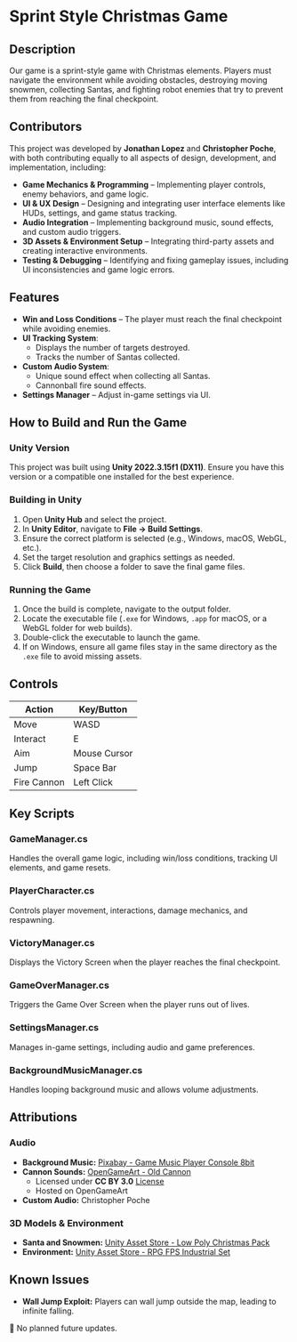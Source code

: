 # Sprint Style Christmas Game

## Description
Our game is a sprint-style game with Christmas elements. Players must navigate the environment while avoiding obstacles, destroying moving snowmen, collecting Santas, and fighting robot enemies that try to prevent them from reaching the final checkpoint.

## Contributors
This project was developed by **Jonathan Lopez** and **Christopher Poche**, with both contributing equally to all aspects of design, development, and implementation, including:
- **Game Mechanics & Programming** – Implementing player controls, enemy behaviors, and game logic.
- **UI & UX Design** – Designing and integrating user interface elements like HUDs, settings, and game status tracking.
- **Audio Integration** – Implementing background music, sound effects, and custom audio triggers.
- **3D Assets & Environment Setup** – Integrating third-party assets and creating interactive environments.
- **Testing & Debugging** – Identifying and fixing gameplay issues, including UI inconsistencies and game logic errors.

## Features
- **Win and Loss Conditions** – The player must reach the final checkpoint while avoiding enemies.
- **UI Tracking System**:
  - Displays the number of targets destroyed.
  - Tracks the number of Santas collected.
- **Custom Audio System**:
  - Unique sound effect when collecting all Santas.
  - Cannonball fire sound effects.
- **Settings Manager** – Adjust in-game settings via UI.

## How to Build and Run the Game
### Unity Version
This project was built using **Unity 2022.3.15f1 (DX11)**. Ensure you have this version or a compatible one installed for the best experience.

### Building in Unity
1. Open **Unity Hub** and select the project.
2. In **Unity Editor**, navigate to **File → Build Settings**.
3. Ensure the correct platform is selected (e.g., Windows, macOS, WebGL, etc.).
4. Set the target resolution and graphics settings as needed.
5. Click **Build**, then choose a folder to save the final game files.

### Running the Game
1. Once the build is complete, navigate to the output folder.
2. Locate the executable file (`.exe` for Windows, `.app` for macOS, or a WebGL folder for web builds).
3. Double-click the executable to launch the game.
4. If on Windows, ensure all game files stay in the same directory as the `.exe` file to avoid missing assets.

## Controls
| Action         | Key/Button |
|---------------|------------|
| Move          | WASD |
| Interact      | E |
| Aim           | Mouse Cursor |
| Jump          | Space Bar |
| Fire Cannon   | Left Click |

## Key Scripts
### GameManager.cs
Handles the overall game logic, including win/loss conditions, tracking UI elements, and game resets.

### PlayerCharacter.cs
Controls player movement, interactions, damage mechanics, and respawning.

### VictoryManager.cs
Displays the Victory Screen when the player reaches the final checkpoint.

### GameOverManager.cs
Triggers the Game Over Screen when the player runs out of lives.

### SettingsManager.cs
Manages in-game settings, including audio and game preferences.

### BackgroundMusicManager.cs
Handles looping background music and allows volume adjustments.

## Attributions
### Audio
- **Background Music:** [Pixabay - Game Music Player Console 8bit](https://pixabay.com/music/upbeat-game-music-player-console-8bit-background-intro-theme-297305/)
- **Cannon Sounds:** [OpenGameArt - Old Cannon](https://opengameart.org/content/old-canon)
  - Licensed under **CC BY 3.0** [License](http://creativecommons.org/licenses/by/3.0/)
  - Hosted on OpenGameArt
- **Custom Audio:** Christopher Poche

### 3D Models & Environment
- **Santa and Snowmen:** [Unity Asset Store - Low Poly Christmas Pack](https://assetstore.unity.com/packages/3d/characters/low-poly-christmas-pack-santa-claus-181035)
- **Environment:** [Unity Asset Store - RPG FPS Industrial Set](https://assetstore.unity.com/packages/3d/environments/industrial/rpg-fps-game-assets-for-pc-mobile-industrial-set-v2-0-86679?srsltid=AfmBOor8O69wEvxU-SK-aqqcaID0s44bLt5XxJL7LCzevZ2oGvTgRlQH)

## Known Issues
- **Wall Jump Exploit:** Players can wall jump outside the map, leading to infinite falling.

🚨 No planned future updates.

